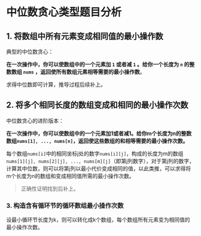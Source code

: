 # 中位数贪心类型题目分析

## 1. 将数组中所有元素变成相同值的最小操作数

典型的中位数贪心：

**在一次操作中，你可以使数组中的一个元素加 `1` 或者减 `1` 。给你一个长度为 `n` 的整数数组 `nums` ，返回使所有数组元素相等需要的最小操作数**。

求得中位数即可计算，推导过程后续补上。



## 2. 将多个相同长度的数组变成和相同的最小操作次数

中位数贪心的进阶版本：

**在一次操作中，你可以使数组中的一个元素加1或者减1。给你m个长度为n的整数数组`nums[1], ..., nums[n]`，返回使这些数组的和相等需要的最小操作次数。**

每个数组`nums[i]`中的相同坐标j处的数字`nums[i][j]`，构成的长度为m的数组`nums[1][j], nums[2][j], ..., nums[m][j]`（即第j列数字），对于第j列的数字，计算其中位数，则可以将第j列以最小代价变成相同的值，以此类推，可以求得将m个长度为n的数组和变成相同值所需的最小操作次数。

> 正确性证明找到后补上。



### 3. 构造含有循环节的循环数组最小操作次数

设最小循环节长度为k，则可以转化成k个数组，每个数组所有元素变为相同值的最小操作次数。

